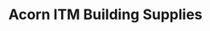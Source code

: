 ---
title: "Acorn ITM Building Supplies"
url: /hamilton/acorn-itm-building-supplies/
shop: trade
---